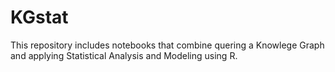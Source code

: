 # KGstat

This repository includes notebooks that combine quering a Knowlege Graph and applying Statistical Analysis and Modeling using R.


